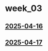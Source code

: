 # week_03 <!-- markmap: foldAll -->
## [2025-04-16](2025-04-16/2025-04-16.html)
## [2025-04-17](2025-04-17/2025-04-17.html)
